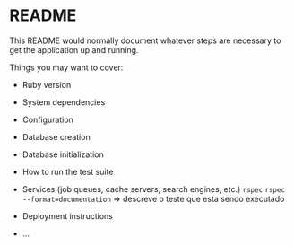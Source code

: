 # README

This README would normally document whatever steps are necessary to get the
application up and running.

Things you may want to cover:

* Ruby version

* System dependencies

* Configuration

* Database creation

* Database initialization

* How to run the test suite

* Services (job queues, cache servers, search engines, etc.)
`rspec`
`rspec --format=documentation` => descreve o teste que esta sendo executado
* Deployment instructions

* ...
